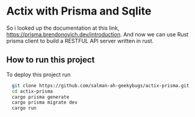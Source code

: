 
# Actix with Prisma and Sqlite

So i looked up the documentation at this link, https://prisma.brendonovich.dev/introduction. And now we can use Rust prisma client to build a RESTFUL API  server written in rust.
## How to run this project

To deploy this project run

```bash
  git clone https://github.com/salman-ah-geekybugs/actix-prisma.git
  cd actix-prisma
  cargo prisma generate
  cargo prisma migrate dev
  cargo run
```

